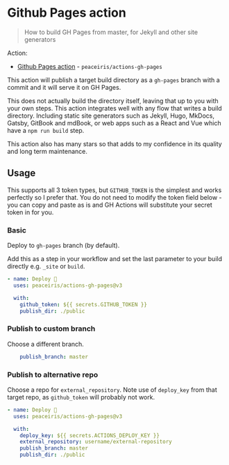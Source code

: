 # Github Pages action
> How to build GH Pages from master, for Jekyll and other site generators

Action:

- [Github Pages action](https://github.com/marketplace/actions/github-pages-action) - `peaceiris/actions-gh-pages`

This action will publish a target build directory as a `gh-pages` branch with a commit and it will serve it on GH Pages.

This does not actually build the directory itself, leaving that up to you with your own steps.
This action integrates well with any flow that writes a build directory. Including static site generators such as Jekyll, Hugo, MkDocs, Gatsby, GitBook and mdBook, or web apps such as a React and Vue which have a `npm run build` step.

This action also has many stars so that adds to my confidence in its quality and long term maintenance.


## Usage

This supports all 3 token types, but `GITHUB_TOKEN` is the simplest and works perfectly so I prefer that. You do not need to modify the token field below - you can copy and paste as is and GH Actions will substitute your secret token in for you.

### Basic

Deploy to `gh-pages` branch (by default). 

Add this as a step in your workflow and set the last parameter to your build directly e.g. `_site` or `build`.

```yaml
- name: Deploy 🚀
  uses: peaceiris/actions-gh-pages@v3

  with:
    github_token: ${{ secrets.GITHUB_TOKEN }}
    publish_dir: ./public
```

### Publish to custom branch

Choose a different branch.

```yaml
    publish_branch: master
```

### Publish to alternative repo

Choose a repo for `external_repository`. Note use of `deploy_key` from that target repo, as `github_token` will probably not work.

```yaml
- name: Deploy 🚀
  uses: peaceiris/actions-gh-pages@v3

  with:
    deploy_key: ${{ secrets.ACTIONS_DEPLOY_KEY }}
    external_repository: username/external-repository
    publish_branch: master
    publish_dir: ./public
```
